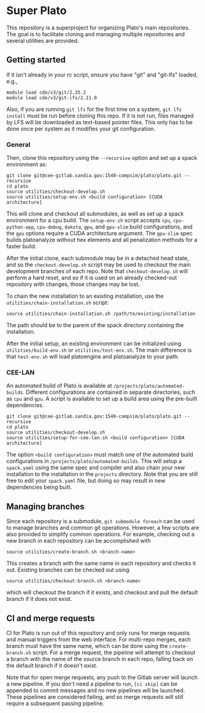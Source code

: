# Super Plato

This repository is a superproject for organizing Plato's main repositories. 
The goal is to facilitate cloning and managing multiple repositories and several utilities are provided.

## Getting started

If it isn't already in your rc script, ensure you have "git" and "git-lfs" loaded, e.g.,
```
module load cde/v3/git/2.35.2
module load cde/v3/git-lfs/2.11.0
```

Also, if you are running `git lfs` for the first time on a system, `git lfs install` must be run before cloning this repo.
If it is not run, files managed by LFS will be downloaded as text-based pointer files.
This only has to be done once per system as it modifies your git configuration.

### General

Then, clone this repository using the `--recursive` option and set up a spack environment as:
```
git clone git@cee-gitlab.sandia.gov:1540-compsim/plato/plato.git --recursive
cd plato
source utilities/checkout-develop.sh
source utilities/setup-env.sh <build configuration> [CUDA architecture]
```
This will clone and checkout all submodules, as well as set up a spack environment for a cpu build.
The `setup-env.sh` script accepts `cpu`, `cpu-python-app`, `cpu-debug`, `dakota`, `gpu`, and `gpu-slim` build configurations, and the `gpu` options require a CUDA architecture argument.
The `gpu-slim` spec builds platoanalyze without hex elements and all penalization methods for a faster build.

After the initial clone, each submodule may be in a detached head state, and so the `checkout-develop.sh` script may be used to checkout the main development branches of each repo. 
Note that `checkout-develop.sh` will perform a hard reset, and so if it is used on an already checked-out repository with changes, those changes may be lost.

To chain the new installation to an existing installation, use the `utilities/chain-installation.sh` script:
```
source utilities/chain-installation.sh /path/to/existing/installation
```
The path should be to the parent of the spack directory containing the installation.

After the initial setup, an existing environment can be initialized using `utilities/build-env.sh` or `utilities/test-env.sh`.
The main difference is that `test-env.sh` will load platoengine and platoanalyze to your path.

### CEE-LAN

An automated build of Plato is available at `/projects/plato/automated-builds`. 
Different configurations are contained in separate directories, such as `cpu` and `gpu`.
A script is available to set up a build area using the pre-built dependencies.
```
git clone git@cee-gitlab.sandia.gov:1540-compsim/plato/plato.git --recursive
cd plato
source utilities/checkout-develop.sh
source utilities/setup-for-cee-lan.sh <build configuration> [CUDA architecture]
```
The option `<build configuration>` must match one of the automated build configurations in `/projects/plato/automated-builds`.
This will setup a `spack.yaml` using the same spec and compiler and also chain your new installation to the installation in the `projects` directory.
Note that you are still free to edit your `spack.yaml` file, but doing so may result in new dependencies being built.

## Managing branches

Since each repository is a submodule, `git submodule foreach` can be used to manage branches and common git operations.
However, a few scripts are also provided to simplify common operations.
For example, checking out a new branch in each repository can be accomplished with
```
source utilities/create-branch.sh <branch-name>
```
This creates a branch with the same name in each repository and checks it out.
Existing branches can be checked out using
```
source utilities/checkout-branch.sh <branch-name>
```
which will checkout the branch if it exists, and checkout and pull the default branch if it does not exist.

## CI and merge requests

CI for Plato is run out of this repository and only runs for merge requests and manual triggers from the web interface.
For multi-repo merges, each branch must have the same name, which can be done using the `create-branch.sh` script.
For a merge request, the pipeline will attempt to checkout a branch with the name of the source branch in each repo, falling back on the default branch if it doesn't exist.

Note that for open merge requests, any push to the Gitlab server will launch a new pipeline.
If you don't need a pipeline to run, `[ci skip]` can be appended to commit messages and no new pipelines will be launched.
These pipelines are considered failing, and so merge requests will still require a subsequent passing pipeline.
